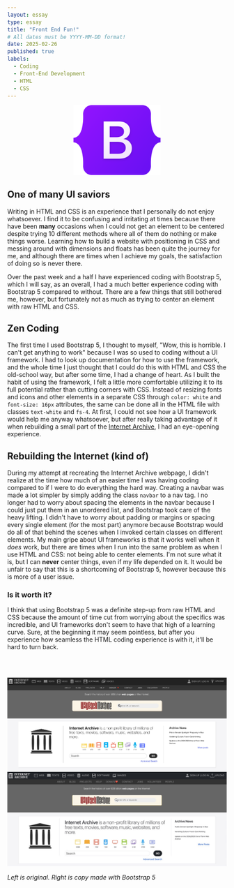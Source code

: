 ```yaml
---
layout: essay
type: essay
title: "Front End Fun!"
# All dates must be YYYY-MM-DD format!
date: 2025-02-26
published: true
labels:
  - Coding
  - Front-End Development
  - HTML
  - CSS
---
```


<p align="center">
<img width="200px" src="../img/front-end-fun!/Bootstrap_logo.svg">
</p>

## One of many UI saviors
Writing in HTML and CSS is an experience that I personally do not enjoy whatsoever. I find it to be confusing and irritating at times because there have been **many** occasions when I could not get an element to be centered despite trying 10 different methods where all of them do nothing or make things worse. Learning how to build a website with positioning in CSS and messing around with dimensions and floats has been quite the journey for me, and although there are times when I achieve my goals, the satisfaction of doing so is never there.

Over the past week and a half I have experienced coding with Bootstrap 5, which I will say, as an overall, I had a much better experience coding with Bootstrap 5 compared to without. There are a few things that still bothered me, however, but fortunately not as much as trying to center an element with raw HTML and CSS.

## Zen Coding
The first time I used Bootstrap 5, I thought to myself, "Wow, this is horrible. I can't get anything to work" because I was so used to coding without a UI framework. I had to look up documentation for how to use the framework, and the whole time I just thought that I could do this with HTML and CSS the old-school way, but after some time, I had a change of heart. As I built the habit of using the framework, I felt a little more comfortable utilizing it to its full potential rather than cutting corners with CSS. Instead of resizing fonts and icons and other elements in a separate CSS through `color: white` and `font-size: 16px` attributes, the same can be done all in the HTML file with classes `text-white` and `fs-4`. At first, I could not see how a UI framework would help me anyway whatsoever, but after really taking advantage of it when rebuilding a small part of the <a href="https://www.archive.org">Internet Archive</a>, I had an eye-opening experience.

## Rebuilding the Internet (kind of)
During my attempt at recreating the Internet Archive webpage, I didn't realize at the time how much of an easier time I was having coding compared to if I were to do everything the hard way. Creating a navbar was made a lot simpler by simply adding the class `navbar` to a nav tag. I no longer had to worry about spacing the elements in the navbar because I could just put them in an unordered list, and Bootstrap took care of the heavy lifting. I didn't have to worry about padding or margins or spacing every single element (for the most part) anymore because Bootstrap would do all of that behind the scenes when I invoked certain classes on different elements. My main gripe about UI frameworks is that it works well when it *does* work, but there are times when  I run into the same problem as when I use HTML and CSS: not being able to center elements. I'm not sure what it is, but I can **never** center things, even if my life depended on it. It would be unfair to say that this is a shortcoming of Bootstrap 5, however because this is more of a user issue.

### Is it worth it?
I think that using Bootstrap 5 was a definite step-up from raw HTML and CSS because the amount of time cut from worrying about the specifics was incredible, and UI frameworks don't seem to have that high of a learning curve. Sure, at the beginning it may seem pointless, but after you experience how seamless the HTML coding experience is with it, it'll be hard to turn back.

<br><br>






<p align="center">
  <img src="../img/front-end-fun!/original.jpeg" width="800" />
  <img src="../img/front-end-fun!/copy.jpeg" width="800" />
</p>

*Left is original. Right is copy made with Bootstrap 5*